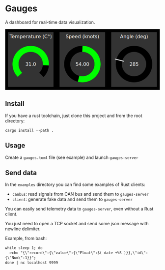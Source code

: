 # Gauges

A dashboard for real-time data visualization.

![gauges preview](.doc/gauges.gif)

## Install

If you have a rust toolchain, just clone this project and from the root
directory:

```shell
cargo install --path .
```

## Usage

Create a `gauges.toml` file (see example) and launch `gauges-server`

## Send data

In the `examples` directory you can find some examples of Rust clients:

- `canbus`: read signals from CAN bus and send them to `gauges-server`
- `client`: generate fake data and send them to `gauges-server`

You can easily send telemetry data to `gauges-server`, even without a Rust
client.

You just need to open a TCP socket and send some json message with newline
delimiter.

Example, from bash:

```shell
while sleep 1; do
  echo "{\"record\":{\"value\":{\"Float\":$( date +%S )}},\"id\":{\"Num\":1}}";
done | nc localhost 9999
```